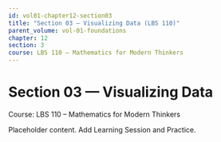 ```yaml
---
id: vol01-chapter12-section03
title: "Section 03 — Visualizing Data (LBS 110)"
parent_volume: vol-01-foundations
chapter: 12
section: 3
course: LBS 110 – Mathematics for Modern Thinkers
---
```


# Section 03 — Visualizing Data
Course: LBS 110 – Mathematics for Modern Thinkers

Placeholder content. Add Learning Session and Practice.

